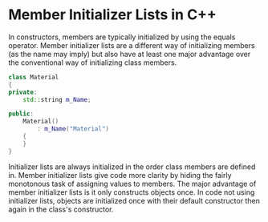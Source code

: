 # Member Initializer Lists in C++

In constructors, members are typically initialized by using the equals operator. Member initializer lists are a different way of initializing members (as the name may imply) but also have at least one major advantage over the conventional way of initializing class members.

```cpp
class Material
{
private:
    std::string m_Name;

public:
    Material()
        : m_Name("Material")
    {
    }
}
```

Initializer lists are always initialized in the order class members are defined in. Member initializer lists give code more clarity by hiding the fairly monotonous task of assigning values to members. The major advantage of member initializer lists is it only constructs objects once. In code not using initializer lists, objects are initialized once with their default constructor then again in the class's constructor.
